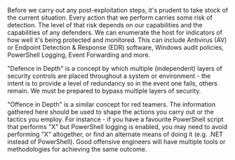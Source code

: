 Before we carry out any post-exploitation steps, it's prudent to take stock of the current situation. Every action that we perform carries some risk of detection. The level of that risk depends on our capabilities and the capabilities of any defenders. We can enumerate the host for indicators of how well it's being protected and monitored. This can include Antivirus (AV) or Endpoint Detection & Response (EDR) software, Windows audit policies, PowerShell Logging, Event Forwarding and more.

"Defence in Depth" is a concept by which multiple (independent) layers of security controls are placed throughout a system or environment - the intent is to provide a level of redundancy so in the event one fails, others remain. We must be prepared to bypass multiple layers of security.

"Offence in Depth" is a similar concept for red teamers. The information gathered here should be used to shape the actions you carry out or the tactics you employ. For instance - if you have a favourite PowerShell script that performs "X" but PowerShell logging is enabled, you may need to avoid performing "X" altogether, or find an alternate means of doing it (e.g. .NET instead of PowerShell). Good offensive engineers will have multiple tools or methodologies for achieving the same outcome.
